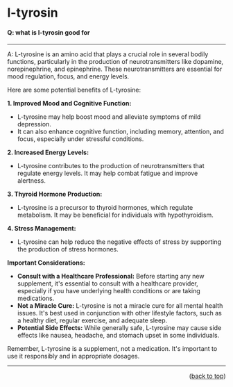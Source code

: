 <a name="topage"></a>

# l-tyrosin

#### Q: what is l-tyrosin good for

------

A:
L-tyrosine is an amino acid that plays a crucial role in several bodily functions, particularly in the production of neurotransmitters like dopamine, norepinephrine, and epinephrine. These neurotransmitters are essential for mood regulation, focus, and energy levels.

Here are some potential benefits of L-tyrosine:

**1. Improved Mood and Cognitive Function:**
   * L-tyrosine may help boost mood and alleviate symptoms of mild depression.
   * It can also enhance cognitive function, including memory, attention, and focus, especially under stressful conditions.

**2. Increased Energy Levels:**
   * L-tyrosine contributes to the production of neurotransmitters that regulate energy levels. It may help combat fatigue and improve alertness.

**3. Thyroid Hormone Production:**
   * L-tyrosine is a precursor to thyroid hormones, which regulate metabolism. It may be beneficial for individuals with hypothyroidism.

**4. Stress Management:**
   * L-tyrosine can help reduce the negative effects of stress by supporting the production of stress hormones.

**Important Considerations:**

* **Consult with a Healthcare Professional:** Before starting any new supplement, it's essential to consult with a healthcare provider, especially if you have underlying health conditions or are taking medications.
* **Not a Miracle Cure:** L-tyrosine is not a miracle cure for all mental health issues. It's best used in conjunction with other lifestyle factors, such as a healthy diet, regular exercise, and adequate sleep.
* **Potential Side Effects:** While generally safe, L-tyrosine may cause side effects like nausea, headache, and stomach upset in some individuals.

Remember, L-tyrosine is a supplement, not a medication. It's important to use it responsibly and in appropriate dosages.

-----

<p align="right">(<a href="#topage">back to top</a>)</p>
<br/>
<br/>

